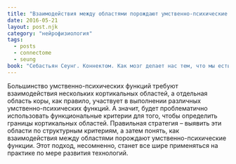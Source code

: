 ```yaml
---
title: "Взаимодействия между областями порождают умственно-психические функции"
date: 2016-05-21
layout: post.njk
category: "нейрофизиология"
tags:
  - posts
  - connectome
  - seung
book: "Себастьян Сеунг. Коннектом. Как мозг делает нас тем, что мы есть"
---
```


Большинство умственно-психических функций требуют взаимодействия нескольких кортикальных областей, а отдельная область коры, как правило, участвует в выполнении различных умственно-психических функций. А значит, будет проблематично использовать функциональные критерии для того, чтобы определить границы кортикальных областей. Правильная стратегия – выявить эти области по структурным критериям, а затем понять, как взаимодействия между областями порождают умственно-психические функции. Этот подход, несомненно, станет все шире применяться на практике по мере развития технологий.
